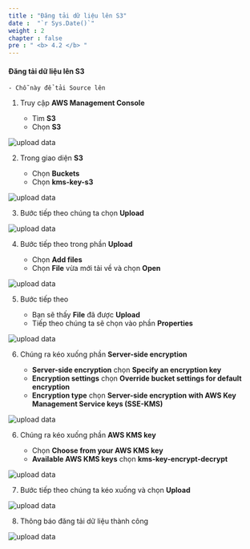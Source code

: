 ```yaml
---
title : "Đăng tải dữ liệu lên S3"
date :  "`r Sys.Date()`" 
weight : 2 
chapter : false
pre : " <b> 4.2 </b> "
---
```


#### Đăng tải dữ liệu lên S3

    - Chỗ này để tải Source lên




1. Truy cập **AWS Management Console**

   - Tìm **S3**
   - Chọn **S3**

![upload data](/images/4.create-s3/4.2upload-data/0001.png?width=90pc)

2. Trong giao diện **S3**

   - Chọn **Buckets**
   - Chọn **kms-key-s3**
  
![upload data](/images/4.create-s3/4.2upload-data/0002.png?width=90pc)

3. Bước tiếp theo chúng ta chọn **Upload**

![upload data](/images/4.create-s3/4.2upload-data/0003.png?width=90pc)

4. Bước tiếp theo trong phần **Upload**

    - Chọn **Add files**
    - Chọn **File** vừa mới tải về và chọn **Open**

![upload data](/images/4.create-s3/4.2upload-data/0004.png?width=90pc)

5. Bước tiếp theo

    - Bạn sẽ thấy **File** đã được **Upload**
    - Tiếp theo chúng ta sẽ chọn vào phần **Properties**

![upload data](/images/4.create-s3/4.2upload-data/0006.png?width=90pc)

6. Chúng ra kéo xuống phần **Server-side encryption**

    - **Server-side encryption** chọn **Specify an encryption key**
    - **Encryption settings** chọn **Override bucket settings for default encryption**
    - **Encryption type** chọn **Server-side encryption with AWS Key Management Service keys (SSE-KMS)**

![upload data](/images/4.create-s3/4.2upload-data/0007.png?width=90pc)

6. Chúng ra kéo xuống phần **AWS KMS key**

    - Chọn **Choose from your AWS KMS key**
    - **Available AWS KMS keys** chọn **kms-key-encrypt-decrypt**

![upload data](/images/4.create-s3/4.2upload-data/0008.png?width=90pc)

7. Bước tiếp theo chúng ta kéo xuống và chọn **Upload**

![upload data](/images/4.create-s3/4.2upload-data/0009.png?width=90pc)

8. Thông báo đăng tải dữ liệu thành công

![upload data](/images/4.create-s3/4.2upload-data/0010.png?width=90pc)

